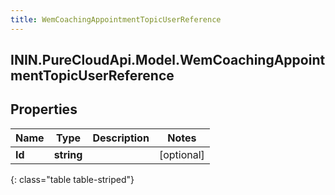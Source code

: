 ```yaml
---
title: WemCoachingAppointmentTopicUserReference
---
```

## ININ.PureCloudApi.Model.WemCoachingAppointmentTopicUserReference

## Properties

|Name | Type | Description | Notes|
|------------ | ------------- | ------------- | -------------|
| **Id** | **string** |  | [optional] |
{: class="table table-striped"}


